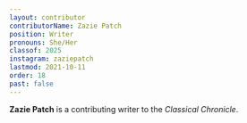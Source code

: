 ```yaml
---
layout: contributor
contributorName: Zazie Patch
position: Writer
pronouns: She/Her
classof: 2025
instagram: zaziepatch
lastmod: 2021-10-11
order: 18
past: false
---
```

**Zazie Patch** is a contributing writer to the *Classical Chronicle*.
